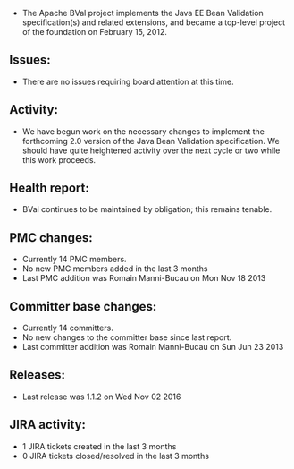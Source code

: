 

 - The Apache BVal project implements the Java EE Bean Validation
   specification(s) and related extensions, and became a top-level project of
   the foundation on February 15, 2012.

## Issues:

 - There are no issues requiring board attention at this time.

## Activity:

 - We have begun work on the necessary changes to implement the forthcoming 2.0
   version of the Java Bean Validation specification. We should have quite
   heightened activity over the next cycle or two while this work proceeds.

## Health report:

 - BVal continues to be maintained by obligation; this remains tenable.

## PMC changes: 

 - Currently 14 PMC members. 
 - No new PMC members added in the last 3 months 
 - Last PMC addition was Romain Manni-Bucau on Mon Nov 18 2013 

## Committer base changes: 

 - Currently 14 committers. 
 - No new changes to the committer base since last report.
 - Last committer addition was Romain Manni-Bucau on Sun Jun 23 2013 

## Releases: 
   
 - Last release was 1.1.2 on Wed Nov 02 2016 

## JIRA activity: 

 - 1 JIRA tickets created in the last 3 months
 - 0 JIRA tickets closed/resolved in the last 3 months
